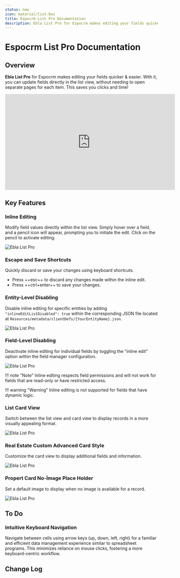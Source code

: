 ```yaml
---
status: new
icon: material/list-box
title: Espocrm List Pro Documentation
description: Ebla List Pro for Espocrm makes editing your fields quicker, easier. With it, you can update fields directly in the list view, without needing to open separate pages for each item. This saves you clicks and time!
---
```


# Espocrm List Pro Documentation <a href="https://www.eblasoft.com.tr/espocrm-extension-page/ebla-list-pro" target="_blank" id="ext-version" data-id="65eab79bd308f0633"></a>

## Overview
**Ebla List Pro** for Espocrm makes editing your fields quicker & easier. With it, you can update fields directly in the list view, without needing to open separate pages for each item. This saves you clicks and time!

<iframe width="560" height="315" src="https://www.youtube.com/embed/4ucBksByszA" title="Eblasoft | Espocrm Shared Filter" frameborder="0" allow="accelerometer; autoplay; clipboard-write; encrypted-media; gyroscope; picture-in-picture; web-share" referrerpolicy="strict-origin-when-cross-origin" allowfullscreen></iframe>

## Key Features

### Inline Editing
Modify field values directly within the list view. Simply hover over a field, and a pencil icon will appear, prompting you to initiate the edit. Click on the pencil to activate editing.

![Ebla List Pro](../../_static/images/espocrm-extensions/list-pro/espocrm-list-pro-inline-edit.png)

### Escape and Save Shortcuts
Quickly discard or save your changes using keyboard shortcuts.

- Press ++esc++ to discard any changes made within the inline edit.
- Press ++ctrl+enter++ to save your changes.


### Entity-Level Disabling
Disable inline editing for specific entities by adding `"inlineEditListDisabled": true` within the corresponding JSON file located at `Resources/metadata/clientDefs/{YourEntityName}.json`.

![Ebla List Pro](../../_static/images/espocrm-extensions/list-pro/espocrm-list-pro-entity-level-disabling.png)

### Field-Level Disabling
Deactivate inline editing for individual fields by toggling the "inline edit" option within the field manager configuration.

![Ebla List Pro](../../_static/images/espocrm-extensions/list-pro/espocrm-list-pro-field-level-disabling.png)

!!! note "Note"
    Inline editing respects field permissions and will not work for fields that are read-only or have restricted access.

!!! warning "Warning"
    Inline editing is not supported for fields that have dynamic logic.

### List Card View
Switch between the list view and card view to display records in a more visually appealing format.

![Ebla List Pro](../../_static/images/espocrm-extensions/list-pro/espocrm-list-pro-list-card-view.png)

### Real Estate Custom Advanced Card Style
Customize the card view to display additional fields and information.

![Ebla List Pro](../../_static/images/espocrm-extensions/list-pro/espocrm-list-pro-real-estate-custom-advanced-card-style.png)

### Propert Card No-İmage Place Holder
Set a default image to display when no image is available for a record.

![Ebla List Pro](../../_static/images/espocrm-extensions/list-pro/espocrm-list-pro-property-card-no-image-placeholder.png)

## To Do

### Intuitive Keyboard Navigation
Navigate between cells using arrow keys (up, down, left, right) for a familiar and efficient data management experience similar to spreadsheet programs. This minimizes reliance on mouse clicks, fostering a more keyboard-centric workflow.

## Change Log

<div class="change-log-wrapper" data-id="65eab79bd308f0633"></div>
